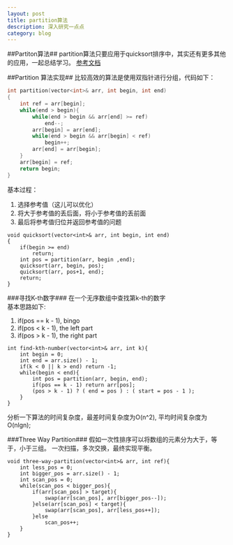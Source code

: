 ```yaml
---
layout: post
title: partition算法
description: 深入研究一点点
category: blog
---
```


##Partiton算法##
partition算法只要应用于quicksort排序中，其实还有更多其他的应用，一起总结学习。
[参考文档][link1]  

##Partition 算法实现##
比较高效的算法是使用双指针进行分组，代码如下：
```c++
int partition(vector<int>& arr, int begin, int end)
{
    int ref = arr[begin];
    while(end > begin){
        while(end > begin && arr[end] >= ref)
            end--;
        arr[begin] = arr[end];
        while(end > begin && arr[begin] < ref)
            begin++;
        arr[end] = arr[begin];
    }
    arr[begin] = ref;
    return begin;
}

```
基本过程： 
1. 选择参考值（这儿可以优化）  
2. 将大于参考值的丢后面，将小于参考值的丢前面
3. 最后将参考值归位并返回参考值的问题

```
void quicksort(vector<int>& arr, int begin, int end)
{
    if(begin >= end)
        return;
    int pos = partition(arr, begin ,end);
    quicksort(arr, begin, pos);
    quicksort(arr, pos+1, end);
    return;
}
```

###寻找K-th数字###
在一个无序数组中查找第k-th的数字  
基本思路如下:
1. if(pos == k - 1), bingo
2. if(pos < k - 1), the left part
3. if(pos > k - 1), the right part  

```
int find-kth-number(vector<int>& arr, int k){
    int begin = 0;
    int end = arr.size() - 1;
    if(k < 0 || k > end) return -1;
    while(begin < end){
        int pos = partition(arr, begin, end);
        if(pos == k - 1) return arr[pos];
        (pos > k - 1) ? ( end = pos ) : ( start = pos - 1 );
    }
}
```
分析一下算法的时间复杂度，最差时间复杂度为O(n^2), 平均时间复杂度为O(nlgn);

###Three Way Partition###
假如一次性排序可以将数组的元素分为大于，等于，小于三组。
一次扫描，多次交换，最终实现平衡。
```
void three-way-partition(vector<int>& arr, int ref){
    int less_pos = 0;
    int bigger_pos = arr.size() - 1;
    int scan_pos = 0;
    while(scan_pos < bigger_pos){
        if(arr[scan_pos] > target){
            swap(arr[scan_pos], arr[bigger_pos--]);
        }else(arr[scan_pos] < target){
            swap(arr[scan_pos], arr[less_pos++]);
        }else
            scan_pos++;
    }
}
```







[link1]:    http://selfboot.cn/2016/09/01/lost_partition/
